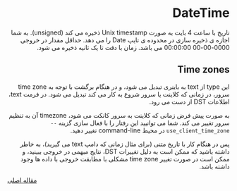 <div dir="rtl" markdown="1">

# DateTime

تاریخ با ساعت 4 بایت به صورت Unix timestamp ذخیره می کند (unsigned). به شما اجازه ی ذخیره سازی در محدوده ی تایپ Date را می دهد. حداقل مقدار در خروجی 0000-00-00 00:00:00 می باشد. زمان با دقت تا یک ثانیه ذخیره می شود.

## Time zones

این type از text به باینری تبدیل می شود، و در هنگام برگشت با توجه به time zone سرور، در زمانی که کلاینت یا سرور شروع به کار می کند تبدیل می شود. در فرمت text، اطلاعات DST از دست می رود.

به صورت پیش فرض زمانی که کلاینت به سرور کانکت می شود، timezone آن به تنظیم سرور تغییر می کند. شما می توانیید این رفتار را با فعال سازی گزینه `--use_client_time_zone` در محیط command-line تغییر دهید.

پس در هنگام کار با تاریخ متنی (برای مثال زمانی که دامپ text می گیرید)، به خاطر داشته باشید که ممکن است به دلیل تغییرات DST، نتایج مبهمی در خروجی ببینید، و ممکن است در صورت تغییر time zone مشکلی با مطابقت خروجی با داده ها وجود داشته باشد.

</div>

[مقاله اصلی](https://clickhouse.yandex/docs/fa/data_types/datetime/) <!--hide-->
